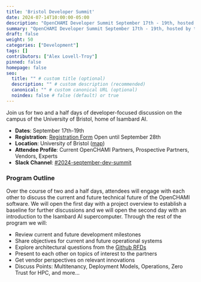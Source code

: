 ```yaml
---
title: 'Bristol Developer Summit'
date: 2024-07-14T10:00:00-05:00
description: "OpenCHAMI Developer Summit September 17th - 19th, hosted by the University of Bristol."
summary: "OpenCHAMI Developer Summit September 17th - 19th, hosted by the University of Bristol."
draft: false
weight: 50
categories: ["Development"]
tags: []
contributors: ["Alex Lovell-Troy"]
pinned: false
homepage: false
seo:
  title: "" # custom title (optional)
  description: "" # custom description (recommended)
  canonical: "" # custom canonical URL (optional)
  noindex: false # false (default) or true
---
```


Join us for two and a half days of developer-focused discussion on the campus of the University of Bristol, home of Isambard AI.

* __Dates__: September 17th-19th
* __Registration__: [Registration Form](https://forms.office.com/g/gzp6zcEGKf) Open until September 28th
* __Location__: University of Bristol ([map](https://maps.app.goo.gl/FHhzrTifxotGE9aK7))
* __Attendee Profile__: Current OpenCHAMI Partners, Prospective Partners, Vendors, Experts
* __Slack Channel__: [#2024-september-dev-summit](https://openchami.slack.com/archives/C07AKTJ14LT) 

### Program Outline

Over the course of two and a half days, attendees will engage with each other to discuss the current and future technical future of the OpenCHAMI software.  We will open the first day with a project overview to establish a baseline for further discussions and we will open the second day with an introduction to the Isambard AI supercomputer.  Through the rest of the program we will:

* Review current and future development milestones
* Share objectives for current and future operational systems
* Explore architectural questions from the [Github RFDs](https://github.com/OpenCHAMI/roadmap/issues?q=is%3Aissue+is%3Aopen+label%3Arfd)
* Present to each other on topics of interest to the partners
* Get vendor perspectives on relevant innovations
* Discuss Points: Multitenancy, Deployment Models, Operations, Zero Trust for HPC, and more...
